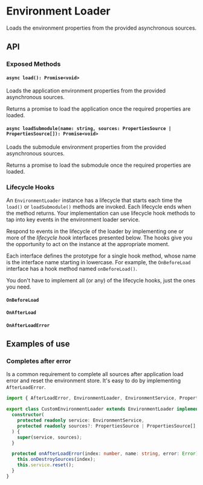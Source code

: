 # Environment Loader

Loads the environment properties from the provided asynchronous sources.

## API

### Exposed Methods

#### `async load(): Promise<void>`

Loads the application environment properties from the provided asynchronous sources.

Returns a promise to load the application once the required properties are loaded.

#### `async loadSubmodule(name: string, sources: PropertiesSource | PropertiesSource[]): Promise<void>`

Loads the submodule environment properties from the provided asynchronous sources.

Returns a promise to load the submodule once the required properties are loaded.

### Lifecycle Hooks

An `EnvironmentLoader` instance has a lifecycle that starts each time the `load()` or `loadSubmodule()` methods are invoked. Each lifecycle ends when the method returns. Your implementation can use lifecycle hook methods to tap into key events in the environment loader service.

Respond to events in the lifecycle of the loader by implementing one or more of the _lifecycle hook_ interfaces presented below. The hooks give you the opportunity to act on the instance at the appropriate moment.

Each interface defines the prototype for a single hook method, whose name is the interface name starting in lowercase. For example, the `OnBeforeLoad` interface has a hook method named `onBeforeLoad()`.

You don't have to implement all (or any) of the lifecycle hooks, just the ones you need.

#### `OnBeforeLoad`

#### `OnAfterLoad`

#### `OnAfterLoadError`

## Examples of use

### Completes after error

Is a common requirement to complete all sources after application load error and reset the environment store.
It's easy to do by implementing `AfterLoadError`.

```ts
import { AfterLoadError, EnvironmentLoader, EnvironmentService, PropertiesSource } from '@kaikokeke/environment';

export class CustomEnvironmentLoader extends EnvironmentLoader implements AfterLoadError {
  constructor(
    protected readonly service: EnvironmentService,
    protected readonly sources?: PropertiesSource | PropertiesSource[],
  ) {
    super(service, sources);
  }

  protected onAfterLoadError(index: number, name: string, error: Error): void {
    this.onDestroySources(index);
    this.service.reset();
  }
}
```
